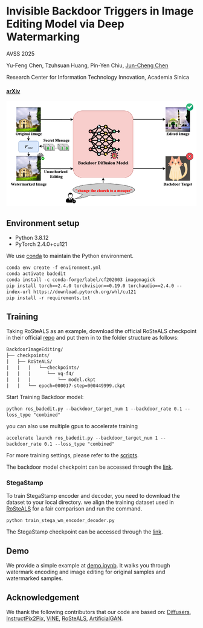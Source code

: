 # Invisible Backdoor Triggers in Image Editing Model via Deep Watermarking

AVSS 2025

Yu-Feng Chen,
Tzuhsuan Huang,
Pin-Yen Chiu,
[Jun-Cheng Chen](https://www.citi.sinica.edu.tw/pages/pullpull/)

Research Center for Information Technology Innovation, Academia Sinica

#### [arXiv](http://arxiv.org/abs/2506.04879) 

![teaser](assets/teaser.png)

## Environment setup

- Python 3.8.12
- PyTorch 2.4.0+cu121


We use [conda](https://docs.conda.io/projects/miniconda/en/latest/)
to maintain the Python environment.


```
conda env create -f environment.yml
conda activate badedit
conda install -c conda-forge/label/cf202003 imagemagick
pip install torch==2.4.0 torchvision==0.19.0 torchaudio==2.4.0 --index-url https://download.pytorch.org/whl/cu121
pip install -r requirements.txt
```

## Training 

Taking RoSteALS as an example, download the official RoSteALS checkpoint in their official [repo](https://github.com/TuBui/RoSteALS) and put them in to the folder structure as follows:

```
BackdoorImageEditing/
├── checkpoints/
|   ├── RoSteALS/
|   |   |   └──checkpoints/
|   |   |      └── vq-f4/
|   |   |          └── model.ckpt
|   |   └── epoch=000017-step=000449999.ckpt
```


Start Training Backdoor model:
```
python ros_badedit.py --backdoor_target_num 1 --backdoor_rate 0.1 --loss_type "combined"
```

you can also use multiple gpus to accelerate training  

```
accelerate launch ros_badedit.py --backdoor_target_num 1 --backdoor_rate 0.1 --loss_type "combined"
```

For more training settings, please refer to the [scripts](scripts/exp.sh).


The backdoor model checkpoint can be accessed through the [link](https://drive.google.com/drive/folders/1C2Ad7x232H8spw6V11TOrWsrVtfzdN_x?usp=sharing).



### StegaStamp
To train StegaStamp encoder and decoder, you need to download the dataset to your local directory. we align the training dataset used in [RoSteALS](https://github.com/TuBui/RoSteALS) for a fair comparison and run the command.
```
python train_stega_wm_encoder_decoder.py
```
The StegaStamp checkpoint can be accessed through the [link](https://drive.google.com/drive/folders/1s0_30UMl55C55tvNLCxYLJ_XGaMmu9yq?usp=sharing).





## Demo
We provide a simple example at [demo.ipynb](demo.ipynb). It walks you through watermark encoding and image editing for original samples and watermarked samples.




## Acknowledgement
We thank the following contributors that our code are based on: [Diffusers](https://github.com/huggingface/diffusers), [InstructPix2Pix](https://github.com/timothybrooks/instruct-pix2pix), [VINE](https://github.com/Shilin-LU/VINE/tree/main), [RoSteALS](https://github.com/TuBui/RoSteALS), [ArtificialGAN](https://github.com/ningyu1991/ArtificialGANFingerprints/tree/main).


